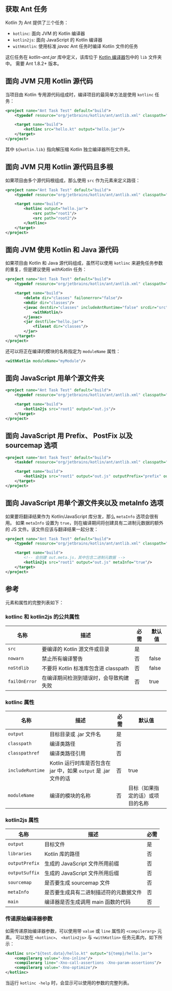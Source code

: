 [//]: # (title: Ant)

## 获取 Ant 任务

Kotlin 为 Ant 提供了三个任务：

* `kotlinc`: 面向 JVM 的 Kotlin 编译器
* `kotlin2js`: 面向 JavaScript 的 Kotlin 编译器
* `withKotlin`: 使用标准 *javac* Ant 任务时编译 Kotlin 文件的任务

这仨任务在 *kotlin-ant.jar* 库中定义，该库位于 [Kotlin 编译器](%kotlinLatestUrl%)包中的
`lib` 文件夹中。 需要 Ant 1.8.2+ 版本。

## 面向 JVM 只用 Kotlin 源代码

当项目由 Kotlin 专用源代码组成时，编译项目的最简单方法是使用 `kotlinc` 任务：

```xml
<project name="Ant Task Test" default="build">
    <typedef resource="org/jetbrains/kotlin/ant/antlib.xml" classpath="${kotlin.lib}/kotlin-ant.jar"/>

    <target name="build">
        <kotlinc src="hello.kt" output="hello.jar"/>
    </target>
</project>
```

其中 `${kotlin.lib}` 指向解压缩 Kotlin 独立编译器所在文件夹。

## 面向 JVM 只用 Kotlin 源代码且多根

如果项目由多个源代码根组成，那么使用 `src` 作为元素来定义路径：

```xml
<project name="Ant Task Test" default="build">
    <typedef resource="org/jetbrains/kotlin/ant/antlib.xml" classpath="${kotlin.lib}/kotlin-ant.jar"/>

    <target name="build">
        <kotlinc output="hello.jar">
            <src path="root1"/>
            <src path="root2"/>
        </kotlinc>
    </target>
</project>
```

## 面向 JVM 使用 Kotlin 和 Java 源代码

如果项目由 Kotlin 和 Java 源代码组成，虽然可以使用 `kotlinc` 来避免<!--
-->任务参数的重复，但是建议使用 *withKotlin* 任务：

```xml
<project name="Ant Task Test" default="build">
    <typedef resource="org/jetbrains/kotlin/ant/antlib.xml" classpath="${kotlin.lib}/kotlin-ant.jar"/>

    <target name="build">
        <delete dir="classes" failonerror="false"/>
        <mkdir dir="classes"/>
        <javac destdir="classes" includeAntRuntime="false" srcdir="src">
            <withKotlin/>
        </javac>
        <jar destfile="hello.jar">
            <fileset dir="classes"/>
        </jar>
    </target>
</project>
```

还可以将正在编译的模块的名称指定为 `moduleName` 属性：

```xml
<withKotlin moduleName="myModule"/>
```

## 面向 JavaScript 用单个源文件夹

```xml
<project name="Ant Task Test" default="build">
    <typedef resource="org/jetbrains/kotlin/ant/antlib.xml" classpath="${kotlin.lib}/kotlin-ant.jar"/>

    <target name="build">
        <kotlin2js src="root1" output="out.js"/>
    </target>
</project>
```

## 面向 JavaScript 用 Prefix、 PostFix 以及 sourcemap 选项

```xml
<project name="Ant Task Test" default="build">
    <taskdef resource="org/jetbrains/kotlin/ant/antlib.xml" classpath="${kotlin.lib}/kotlin-ant.jar"/>

    <target name="build">
        <kotlin2js src="root1" output="out.js" outputPrefix="prefix" outputPostfix="postfix" sourcemap="true"/>
    </target>
</project>
```

## 面向 JavaScript 用单个源文件夹以及 metaInfo 选项

如果要将翻译结果作为 Kotlin/JavaScript 库分发，那么 `metaInfo` 选项会很有用。
如果 `metaInfo` 设置为 `true`，则在编译期间将创建具有<!--
-->二进制元数据的额外的 JS 文件。该文件应该与翻译<!--
-->结果一起分发：

```xml
<project name="Ant Task Test" default="build">
    <typedef resource="org/jetbrains/kotlin/ant/antlib.xml" classpath="${kotlin.lib}/kotlin-ant.jar"/>

    <target name="build">
        <!-- 会创建 out.meta.js，其中包含二进制元数据 -->
        <kotlin2js src="root1" output="out.js" metaInfo="true"/>
    </target>
</project>
```

## 参考

元素和属性的完整列表如下：

### kotlinc 和 kotlin2js 的公共属性

| 名称 | 描述        | 必需     | 默认值        |
|------|-------------|----------|---------------|
| `src`  | 要编译的 Kotlin 源文件或目录 | 是 |  |
| `nowarn` | 禁止所有编译警告 | 否 | false |
| `noStdlib` | 不要将 Kotlin 标准库包含进 classpath | 否 | false |
| `failOnError` | 在编译期间检测到错误时，会导致构建失败 | 否 | true |

### kotlinc 属性

| 名称 | 描述        | 必需     | 默认值        |
|------|-------------|----------|---------------|
| `output`  | 目标目录或 .jar 文件名 | 是 |  |
| `classpath`  | 编译类路径 | 否 |  |
| `classpathref`  | 编译类路径引用 | 否 |  |
| `includeRuntime`  | Kotlin 运行时库是否包含在 jar 中，如果 `output` 是 .jar 文件的话 | 否 | true  |
| `moduleName` | 编译的模块的名称 | 否 | 目标（如果指定的话）或项目的名称 |

### kotlin2js 属性

| 名称 | 描述        | 必需     |
|------|-------------|----------|
| `output`  | 目标文件 | 是 |
| `libraries`  | Kotlin 库的路径 | 否 |
| `outputPrefix`  | 生成的 JavaScript 文件所用前缀 | 否 |
| `outputSuffix` | 生成的 JavaScript 文件所用后缀 | 否 |
| `sourcemap`  | 是否要生成 sourcemap 文件 | 否 |
| `metaInfo`  | 是否要生成具有二进制描述符的元数据文件 | 否 |
| `main`  | 编译器是否生成调用 main 函数的代码 | 否 |

### 传递原始编译器参数

如需传递原始编译器参数，可以使用带 `value` 或 `line` 属性的 `<compilerarg>` 元素。
可以放在 `<kotlinc>`、 `<kotlin2js>` 与 `<withKotlin>` 任务元素内，如下所示：

```xml
<kotlinc src="${test.data}/hello.kt" output="${temp}/hello.jar">
    <compilerarg value="-Xno-inline"/>
    <compilerarg line="-Xno-call-assertions -Xno-param-assertions"/>
    <compilerarg value="-Xno-optimize"/>
</kotlinc>
```

当运行 `kotlinc -help` 时，会显示可以使用的参数的完整列表。